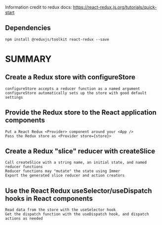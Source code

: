 Information credit to redux docs:
<https://react-redux.js.org/tutorials/quick-start>

## Dependencies

```JS
npm install @reduxjs/toolkit react-redux --save
```

# SUMMARY

## Create a Redux store with configureStore

    configureStore accepts a reducer function as a named argument
    configureStore automatically sets up the store with good default settings

## Provide the Redux store to the React application components

    Put a React Redux <Provider> component around your <App />
    Pass the Redux store as <Provider store={store}>

## Create a Redux "slice" reducer with createSlice

    Call createSlice with a string name, an initial state, and named reducer functions
    Reducer functions may "mutate" the state using Immer
    Export the generated slice reducer and action creators

## Use the React Redux useSelector/useDispatch hooks in React components

    Read data from the store with the useSelector hook
    Get the dispatch function with the useDispatch hook, and dispatch actions as needed
